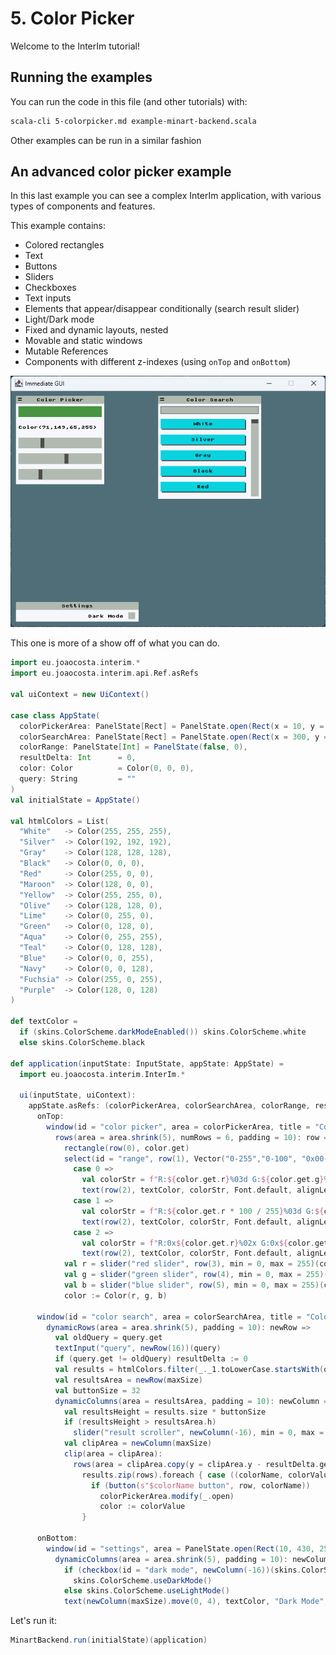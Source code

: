 # 5. Color Picker

Welcome to the InterIm tutorial!

## Running the examples

You can run the code in this file (and other tutorials) with:

```bash
scala-cli 5-colorpicker.md example-minart-backend.scala
```

Other examples can be run in a similar fashion

## An advanced color picker example

In this last example you can see a complex InterIm application, with various types of components and features.

This example contains:
 - Colored rectangles
 - Text
 - Buttons
 - Sliders
 - Checkboxes
 - Text inputs
 - Elements that appear/disappear conditionally (search result slider)
 - Light/Dark mode
 - Fixed and dynamic layouts, nested
 - Movable and static windows
 - Mutable References
 - Components with different z-indexes (using `onTop` and `onBottom`)

![Color picker screenshot](assets/colorpicker.png)

This one is more of a show off of what you can do.

```scala
import eu.joaocosta.interim.*
import eu.joaocosta.interim.api.Ref.asRefs

val uiContext = new UiContext()

case class AppState(
  colorPickerArea: PanelState[Rect] = PanelState.open(Rect(x = 10, y = 10, w = 190, h = 180)),
  colorSearchArea: PanelState[Rect] = PanelState.open(Rect(x = 300, y = 10, w = 210, h = 210)),
  colorRange: PanelState[Int] = PanelState(false, 0),
  resultDelta: Int      = 0,
  color: Color          = Color(0, 0, 0),
  query: String         = ""
)
val initialState = AppState()

val htmlColors = List(
  "White"   -> Color(255, 255, 255),
  "Silver"  -> Color(192, 192, 192),
  "Gray"    -> Color(128, 128, 128),
  "Black"   -> Color(0, 0, 0),
  "Red"     -> Color(255, 0, 0),
  "Maroon"  -> Color(128, 0, 0),
  "Yellow"  -> Color(255, 255, 0),
  "Olive"   -> Color(128, 128, 0),
  "Lime"    -> Color(0, 255, 0),
  "Green"   -> Color(0, 128, 0),
  "Aqua"    -> Color(0, 255, 255),
  "Teal"    -> Color(0, 128, 128),
  "Blue"    -> Color(0, 0, 255),
  "Navy"    -> Color(0, 0, 128),
  "Fuchsia" -> Color(255, 0, 255),
  "Purple"  -> Color(128, 0, 128)
)

def textColor =
  if (skins.ColorScheme.darkModeEnabled()) skins.ColorScheme.white
  else skins.ColorScheme.black

def application(inputState: InputState, appState: AppState) =
  import eu.joaocosta.interim.InterIm.*

  ui(inputState, uiContext):
    appState.asRefs: (colorPickerArea, colorSearchArea, colorRange, resultDelta, color, query) =>
      onTop:
        window(id = "color picker", area = colorPickerArea, title = "Color Picker", closable = true, movable = true): area =>
          rows(area = area.shrink(5), numRows = 6, padding = 10): row =>
            rectangle(row(0), color.get)
            select(id = "range", row(1), Vector("0-255","0-100", "0x00-0xff"))(colorRange).value match
              case 0 =>
                val colorStr = f"R:${color.get.r}%03d G:${color.get.g}%03d B:${color.get.b}%03d"
                text(row(2), textColor, colorStr, Font.default, alignLeft, centerVertically)
              case 1 =>
                val colorStr = f"R:${color.get.r * 100 / 255}%03d G:${color.get.g * 100 / 255}%03d B:${color.get.b * 100 / 255}%03d"
                text(row(2), textColor, colorStr, Font.default, alignLeft, centerVertically)
              case 2 =>
                val colorStr = f"R:0x${color.get.r}%02x G:0x${color.get.g}%02x B:0x${color.get.b}%02x"
                text(row(2), textColor, colorStr, Font.default, alignLeft, centerVertically)
            val r = slider("red slider", row(3), min = 0, max = 255)(color.get.r)
            val g = slider("green slider", row(4), min = 0, max = 255)(color.get.g)
            val b = slider("blue slider", row(5), min = 0, max = 255)(color.get.b)
            color := Color(r, g, b)

      window(id = "color search", area = colorSearchArea, title = "Color Search", closable = false, movable = true): area =>
        dynamicRows(area = area.shrink(5), padding = 10): newRow =>
          val oldQuery = query.get
          textInput("query", newRow(16))(query)
          if (query.get != oldQuery) resultDelta := 0
          val results = htmlColors.filter(_._1.toLowerCase.startsWith(query.get.toLowerCase))
          val resultsArea = newRow(maxSize)
          val buttonSize = 32
          dynamicColumns(area = resultsArea, padding = 10): newColumn =>
            val resultsHeight = results.size * buttonSize
            if (resultsHeight > resultsArea.h)
              slider("result scroller", newColumn(-16), min = 0, max = resultsHeight - resultsArea.h)(resultDelta)
            val clipArea = newColumn(maxSize)
            clip(area = clipArea):
              rows(area = clipArea.copy(y = clipArea.y - resultDelta.get, h = resultsHeight), numRows = results.size, padding = 10): rows =>
                results.zip(rows).foreach { case ((colorName, colorValue), row) =>
                  if (button(s"$colorName button", row, colorName))
                    colorPickerArea.modify(_.open)
                    color := colorValue
                }

      onBottom:
        window(id = "settings", area = PanelState.open(Rect(10, 430, 250, 40)), title = "Settings", movable = false): area =>
          dynamicColumns(area = area.shrink(5), padding = 10): newColumn =>
            if (checkbox(id = "dark mode", newColumn(-16))(skins.ColorScheme.darkModeEnabled()))
              skins.ColorScheme.useDarkMode()
            else skins.ColorScheme.useLightMode()
            text(newColumn(maxSize).move(0, 4), textColor, "Dark Mode", Font.default, alignRight)
```

Let's run it:

```scala
MinartBackend.run(initialState)(application)
```
